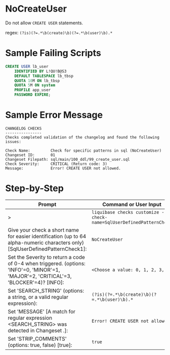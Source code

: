 # NoCreateUser

Do not allow `CREATE USER` statements.

regex: `(?is)(?=.*\b(create)\b)(?=.*\b(user)\b).*`

# Sample Failing Scripts
``` sql
CREATE USER lb_user 
    IDENTIFIED BY L!QU!B@S3 
    DEFAULT TABLESPACE lb_tbsp 
    QUOTA 10M ON lb_tbsp 
    QUOTA 5M ON system 
    PROFILE app_user 
    PASSWORD EXPIRE;
```

# Sample Error Message
```
CHANGELOG CHECKS
----------------
Checks completed validation of the changelog and found the following issues:

Check Name:         Check for specific patterns in sql (NoCreateUser)
Changeset ID:       01
Changeset Filepath: sql/main/100_ddl/99_create_user.sql
Check Severity:     CRITICAL (Return code: 3)
Message:            Error! CREATE USER not allowed.
```

# Step-by-Step
| Prompt | Command or User Input |
| ------ | ----------------------|
| > | `liquibase checks customize --check-name=SqlUserDefinedPatternCheck` |
| Give your check a short name for easier identification (up to 64 alpha-numeric characters only) [SqlUserDefinedPatternCheck1]: | `NoCreateUser` |
| Set the Severity to return a code of 0-4 when triggered. (options: 'INFO'=0, 'MINOR'=1, 'MAJOR'=2, 'CRITICAL'=3, 'BLOCKER'=4)? [INFO]: | `<Choose a value: 0, 1, 2, 3, 4>` |
| Set 'SEARCH_STRING' (options: a string, or a valid regular expression): | `(?is)(?=.*\b(create)\b)(?=.*\b(user)\b).*` |
| Set 'MESSAGE' [A match for regular expression <SEARCH_STRING> was detected in Changeset <CHANGESET>.]: | `Error! CREATE USER not allowed.` |
| Set 'STRIP_COMMENTS' (options: true, false) [true]: | `true` |
